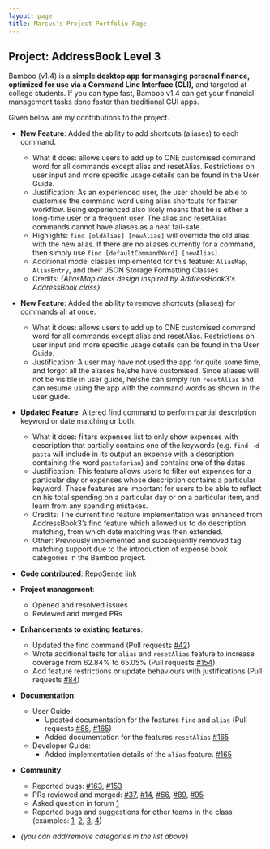 ```yaml
---
layout: page
title: Marcus's Project Portfolio Page
---
```


## Project: AddressBook Level 3

Bamboo (v1.4) is a **simple desktop app for managing personal finance, optimized for use via a Command Line Interface (CLI),** and targeted at college students. If you can type fast, Bamboo v1.4 can get your financial management tasks done faster than traditional GUI apps.

Given below are my contributions to the project.

* **New Feature**: Added the ability to add shortcuts (aliases) to each command.
  * What it does: allows users to add up to ONE customised command word for all commands except alias and resetAlias. Restrictions on user input and more specific usage details can be found in the User Guide.
  * Justification: As an experienced user, the user should be able to customise the command word using alias shortcuts for faster workflow. Being experienced also likely means that he is either a long-time user or a frequent user. The alias and resetAlias commands cannot have aliases as a neat fail-safe.
  * Highlights: `find [oldAlias] [newAlias]` will override the old alias with the new alias. If there are no aliases currently for a command, then simply use `find [defaultCommandWord] [newAlias]`. 
  * Additional model classes implemented for this feature: `AliasMap`, `AliasEntry`, and their JSON Storage Formatting Classes
  * Credits: *{AliasMap class design inspired by AddressBook3's AddressBook class}*

* **New Feature**: Added the ability to remove shortcuts (aliases) for commands all at once.
  * What it does: allows users to add up to ONE customised command word for all commands except alias and resetAlias. Restrictions on user input and more specific usage details can be found in the User Guide.
  * Justification: A user may have not used the app for quite some time, and forgot all the aliases he/she have customised. Since aliases will not be visible in user guide, he/she can simply run `resetAlias` and can resume using the app with the command words as shown in the user guide.

* **Updated Feature**: Altered find command to perform partial description keyword or date matching or both.
  * What it does: filters expenses list to only show expenses with description that partially contains one of the keywords (e.g. `find -d pasta` will include in its output an expense with a description containing the word `pastafarian`) and contains one of the dates. 
  * Justification: This feature allows users to filter out expenses for a particular day or expenses whose description contains a particular keyword. These features are important for users to be able to reflect on his total spending on a particular day or on a particular item, and learn from any spending mistakes. 
  * Credits: The current find feature implementation was enhanced from AddressBook3’s find feature which allowed us to do description matching, from which date matching was then extended.
  * Other: Previously implemented and subsequently removed tag matching support due to the introduction of expense book categories in the Bamboo project.

* **Code contributed**: [RepoSense link](https://nus-cs2103-ay2021s1.github.io/tp-dashboard/#breakdown=true&search=marcus2k&sort=groupTitle&sortWithin=title&since=2020-08-14&timeframe=commit&mergegroup=&groupSelect=groupByRepos&checkedFileTypes=docs~functional-code~test-code~other&tabOpen=false)

* **Project management**:
  * Opened and resolved issues
  * Reviewed and merged PRs

* **Enhancements to existing features**:
  * Updated the find command (Pull requests [\#42](https://github.com/AY2021S1-CS2103-W14-3/tp/pull/42))
  * Wrote additional tests for `alias` and `resetAlias` feature to increase coverage from 62.84% to 65.05% (Pull requests [\#154](https://github.com/AY2021S1-CS2103-W14-3/tp/pull/154))
  * Add feature restrictions or update behaviours with justifications (Pull requests [\#84](https://github.com/AY2021S1-CS2103-W14-3/tp/pull/84))

* **Documentation**:
  * User Guide:
    * Updated documentation for the features `find` and `alias` (Pull requests [\#88](https://github.com/AY2021S1-CS2103-W14-3/tp/pull/88), [\#165](https://github.com/AY2021S1-CS2103-W14-3/tp/pull/165)) 
    * Added documentation for the features `resetAlias` [\#165](https://github.com/AY2021S1-CS2103-W14-3/tp/pull/165)
  * Developer Guide:
    * Added implementation details of the `alias` feature. [\#165](https://github.com/AY2021S1-CS2103-W14-3/tp/pull/165)

* **Community**:
  * Reported bugs: [\#163](https://github.com/AY2021S1-CS2103-W14-3/tp/issues/163), [\#153](https://github.com/AY2021S1-CS2103-W14-3/tp/issues/153)
  * PRs reviewed and merged: [\#37](https://github.com/AY2021S1-CS2103-W14-3/tp/pull/37), [\#14](https://github.com/AY2021S1-CS2103-W14-3/tp/pull/14), [\#66](https://github.com/AY2021S1-CS2103-W14-3/tp/pull/66), [\#89](https://github.com/AY2021S1-CS2103-W14-3/tp/pull/89), [\#95](https://github.com/AY2021S1-CS2103-W14-3/tp/pull/95)
  * Asked question in forum [1](https://github.com/nus-cs2103-AY2021S1/forum/issues/130)
  * Reported bugs and suggestions for other teams in the class (examples: [1](https://github.com/AY2021S1-CS2103-F09-3/tp/issues/176), [2](https://github.com/AY2021S1-CS2103-F09-3/tp/issues/175), [3](https://github.com/AY2021S1-CS2103-F09-3/tp/issues/174), [4](https://github.com/AY2021S1-CS2103-F09-3/tp/issues/172))

* _{you can add/remove categories in the list above}_
